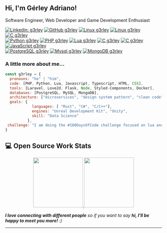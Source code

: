 <h2> Hi, I'm Gérley Adriano!</h2>
<p>Software Engineer, Web Developer and Game Development Enthusiast 
</em></p>

[![Linkedin: g3rley](https://img.shields.io/badge/LinkedIn-0077B5?style=for-the-badge&logo=linkedin&logoColor=white)](https://www.linkedin.com/in/gerley-adriano-26a711a3/)
[![GitHub g3rley](https://img.shields.io/badge/GitHub-100000?style=for-the-badge&logo=github&logoColor=white)](https://github.com/g3rley)
[![Linux g3rley](https://img.shields.io/badge/Linux-FCC624?style=for-the-badge&logo=linux&logoColor=black)](https://github.com/g3rley)
[![Linux g3rley](https://img.shields.io/badge/Visual_Studio_Code-0078D4?style=for-the-badge&logo=visual%20studio%20code&logoColor=white)](https://github.com/g3rley)
[![C g3rley](https://img.shields.io/badge/tmux-1BB91F?style=for-the-badge&logo=tmux&logoColor=white)](https://github.com/g3rley)
<br>
[![Python g3rley](https://img.shields.io/badge/Python-FFD43B?style=for-the-badge&logo=python&logoColor=darkgreen)](https://github.com/g3rley)
[![PHP g3rley](https://img.shields.io/badge/PHP-777BB4?style=for-the-badge&logo=php&logoColor=white)](https://github.com/g3rley)
[![Lua g3rley](https://img.shields.io/badge/Lua-2C2D72?style=for-the-badge&logo=lua&logoColor=white)](https://github.com/g3rley)
[![C g3rley](https://img.shields.io/badge/C-00599C?style=for-the-badge&logo=c&logoColor=white)](https://github.com/g3rley)
[![C g3rley](https://img.shields.io/badge/C%2B%2B-00599C?style=for-the-badge&logo=c%2B%2B&logoColor=white)](https://github.com/g3rley)
[![JavaScript g3rley](https://img.shields.io/badge/JavaScript-323330?style=for-the-badge&logo=javascript&logoColor=F7DF1E)](https://github.com/g3rley)
<br>
[![PostgreSQL g3rley](https://img.shields.io/badge/PostgreSQL-316192?style=for-the-badge&logo=postgresql&logoColor=white)](https://www.postgresql.org/)
[![Mysql g3rley](https://img.shields.io/badge/MySQL-005C84?style=for-the-badge&logo=mysql&logoColor=white)](https://github.com/g3rley)
[![MongoDB g3rley](https://img.shields.io/badge/MongoDB-4EA94B?style=for-the-badge&logo=mongodb&logoColor=white)](https://github.com/g3rley)


### A little more about me...  

```javascript
const g3rley = {
  pronouns: "he" | "him",
  code: [PHP, Python, Lua, Javascript, Typescript, HTML, CSS],
  tools: [Laravel, Love2d, Flask, Node, Styled-Components, Docker],
  databases: [PostgreSQL, MySQL, MongoDB],
  architecture: ["microservices", "design system pattern", "clean code"],
  goals: {
            languages: [ "Rust", "C#", "C/C++"],
            engines: "Unreal Development Kit", "Unity",
            skill: "Data Science"
          },
 challenge: "I am doing the #100DaysOfCode challenge focused on lua and c++"
}
```

## 💻 Open Source Work Stats

<p align="center">
<a href="https://github.com/g3rley">
  <img height="160em" src="https://github-readme-stats.vercel.app/api?username=g3rley&count_private=true&show_icons=true&theme=merko" />
  <img height="160em" src="https://github-readme-streak-stats.herokuapp.com/?user=g3rley&theme=merko"/>
</a>
</p>


<em><b>I love connecting with different people</b> so if you want to say <b>hi, I'll be happy to meet you more!</b> :)</em>

---
